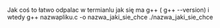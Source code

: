 Jak coś to łatwo odpalac w termianlu jak się ma g++ (  g++ --version) 
i wtedy g++ nazwapliku.c -o nazwa_jaki_sie_chce 
./nazwa_jaki_sie_chce
